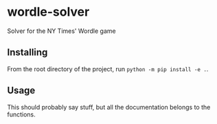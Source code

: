 # wordle-solver
Solver for the NY Times' Wordle game

## Installing

From the root directory of the project, run `python -m pip install -e .`.

## Usage

This should probably say stuff, but all the documentation belongs to the functions.
